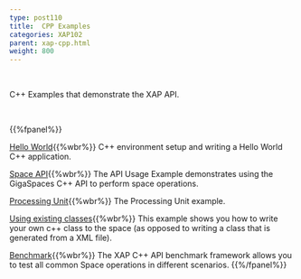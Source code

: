 ```yaml
---
type: post110
title:  CPP Examples
categories: XAP102
parent: xap-cpp.html
weight: 800
---
```


<br>

C++ Examples that demonstrate the XAP API.


<br>

{{%fpanel%}}


[Hello World](./cpp-api-hello-world-example.html){{%wbr%}}
C++ environment setup and writing a Hello World C++ application.

[Space API](./cpp-api-usage-example.html){{%wbr%}}
The API Usage Example demonstrates using the GigaSpaces C++ API to perform space operations.

[Processing Unit](./cpp-processing-unit-example.html){{%wbr%}}
The Processing Unit example.

[Using existing classes](./cpp-writing-existing-class-to-space.html){{%wbr%}}
This example shows you how to write your own c++ class to the space (as opposed to writing a class that is generated from a XML file).

[Benchmark]({{%currentadmurl%}}/benchmark-c++.html){{%wbr%}}
The XAP C++ API benchmark framework allows you to test all common Space operations in different scenarios.
{{%/fpanel%}}

